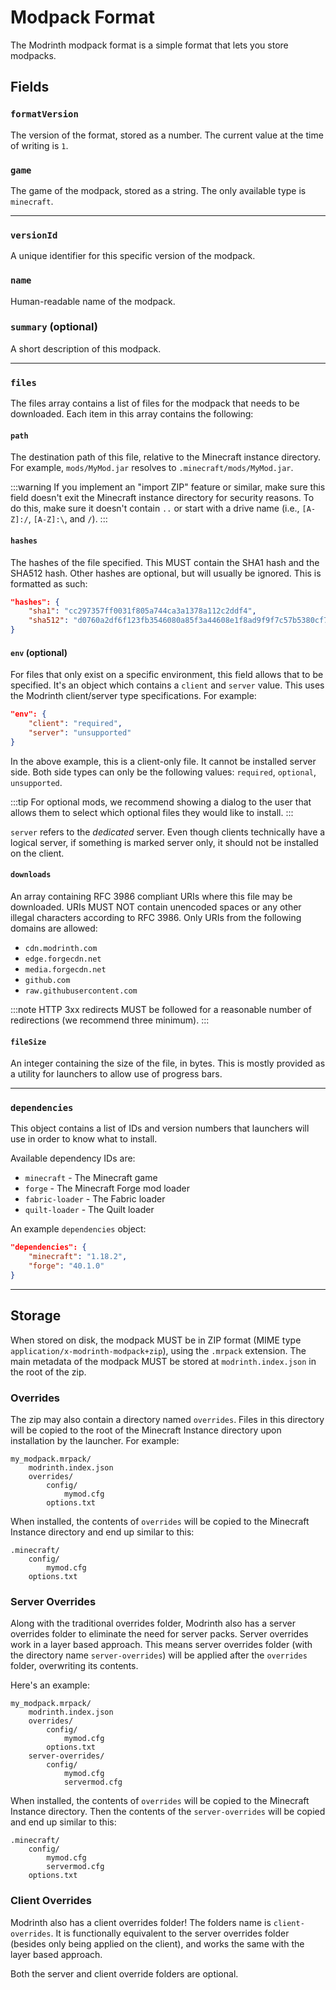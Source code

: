 # Modpack Format

The Modrinth modpack format is a simple format that lets you store modpacks.

## Fields

### `formatVersion`
The version of the format, stored as a number. The current value at the time of writing is `1`.

### `game`
The game of the modpack, stored as a string. The only available type is `minecraft`. 

---

### `versionId`
A unique identifier for this specific version of the modpack.

### `name`
Human-readable name of the modpack.

### `summary` (optional)
A short description of this modpack.

---

### `files`
The files array contains a list of files for the modpack that needs to be downloaded. Each item in this array contains the following:

#### `path`
The destination path of this file, relative to the Minecraft instance directory. For example, `mods/MyMod.jar` resolves to `.minecraft/mods/MyMod.jar`.

:::warning
If you implement an "import ZIP" feature or similar, make sure this field doesn't exit the Minecraft instance directory for security reasons. To do this, make sure it doesn't contain `..` or start with a drive name (i.e., `[A-Z]:/`, `[A-Z]:\`, and `/`).
:::

#### `hashes`
The hashes of the file specified. This MUST contain the SHA1 hash and the SHA512 hash. Other hashes are optional, but will usually be ignored. This is formatted as such:
```json
"hashes": {
    "sha1": "cc297357ff0031f805a744ca3a1378a112c2ddf4",
    "sha512": "d0760a2df6f123fb3546080a85f3a44608e1f8ad9f9f7c57b5380cf72235ad380a5bbd494263639032d63bb0f0c9e0847a62426a6028a73a4b4c8e7734b4e8f5"
}
```
#### `env` (optional)
For files that only exist on a specific environment, this field allows that to be specified. It's an object which contains a `client` and `server` value. This uses the Modrinth client/server type specifications. For example:
```json
"env": {
    "client": "required",
    "server": "unsupported"
}
```
In the above example, this is a client-only file. It cannot be installed server side. Both side types can only be the following values: `required`, `optional`, `unsupported`.

:::tip
For optional mods, we recommend showing a dialog to the user that allows them to select which optional files they would like to install.
:::

`server` refers to the *dedicated* server. Even though clients technically have a logical server, if something is marked server only, it should not be installed on the client.

#### `downloads`
An array containing RFC 3986 compliant URIs where this file may be downloaded. URIs MUST NOT contain unencoded spaces or any other illegal characters according to RFC 3986. Only URIs from the following domains are allowed:
- `cdn.modrinth.com`
- `edge.forgecdn.net` 
- `media.forgecdn.net`
- `github.com`
- `raw.githubusercontent.com`

:::note
HTTP 3xx redirects MUST be followed for a reasonable number of redirections (we recommend three minimum).
:::

#### `fileSize`
An integer containing the size of the file, in bytes. This is mostly provided as a utility for launchers to allow use of progress bars.

---

### `dependencies`
This object contains a list of IDs and version numbers that launchers will use in order to know what to install.

Available dependency IDs are:
- `minecraft` - The Minecraft game
- `forge` - The Minecraft Forge mod loader
- `fabric-loader` - The Fabric loader
- `quilt-loader` - The Quilt loader

An example `dependencies` object:
```json
"dependencies": {
    "minecraft": "1.18.2",
    "forge": "40.1.0"
}
```

---

## Storage
When stored on disk, the modpack MUST be in ZIP format (MIME type `application/x-modrinth-modpack+zip`), using the `.mrpack` extension. The main metadata of the modpack MUST be stored at `modrinth.index.json` in the root of the zip.

### Overrides
The zip may also contain a directory named `overrides`. Files in this directory will be copied to the root of the Minecraft Instance directory upon installation by the launcher. For example:
```
my_modpack.mrpack/
    modrinth.index.json
    overrides/
        config/
            mymod.cfg
        options.txt
```
When installed, the contents of `overrides` will be copied to the Minecraft Instance directory and end up similar to this:
```
.minecraft/
    config/
        mymod.cfg
    options.txt
```

### Server Overrides
Along with the traditional overrides folder, Modrinth also has a server overrides folder to eliminate the need for server packs. 
Server overrides work in a layer based approach. This means server overrides folder (with the directory name `server-overrides`) will be applied after the `overrides` folder, overwriting its contents.

Here's an example:
```
my_modpack.mrpack/
    modrinth.index.json
    overrides/
        config/
            mymod.cfg
        options.txt
    server-overrides/
        config/
            mymod.cfg
            servermod.cfg
```
When installed, the contents of `overrides` will be copied to the Minecraft Instance directory. Then the contents of the `server-overrides` will be copied and end up similar to this:
```
.minecraft/
    config/
        mymod.cfg
        servermod.cfg
    options.txt
```

### Client Overrides
Modrinth also has a client overrides folder! The folders name is `client-overrides`. It is functionally equivalent to the server overrides folder (besides only being applied on the client), and works the same with the layer based approach.

Both the server and client override folders are optional.

